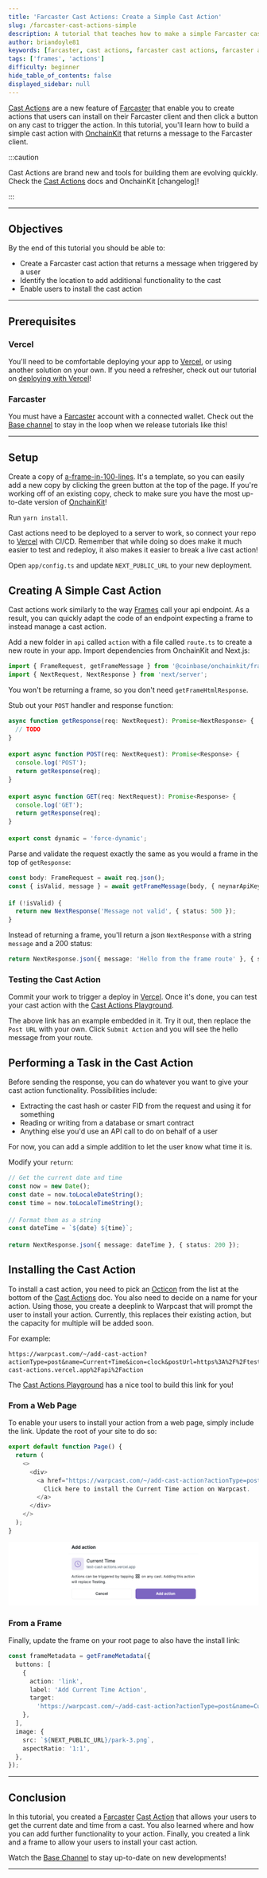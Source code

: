 ```yaml
---
title: 'Farcaster Cast Actions: Create a Simple Cast Action'
slug: /farcaster-cast-actions-simple
description: A tutorial that teaches how to make a simple Farcaster cast action.
author: briandoyle81
keywords: [farcaster, cast actions, farcaster cast actions, farcaster actions]
tags: ['frames', 'actions']
difficulty: beginner
hide_table_of_contents: false
displayed_sidebar: null
---
```


[Cast Actions] are a new feature of [Farcaster] that enable you to create actions that users can install on their Farcaster client and then click a button on any cast to trigger the action. In this tutorial, you'll learn how to build a simple cast action with [OnchainKit] that returns a message to the Farcaster client.

:::caution

Cast Actions are brand new and tools for building them are evolving quickly. Check the [Cast Actions] docs and OnchainKit [changelog]!

:::

---

## Objectives

By the end of this tutorial you should be able to:

- Create a Farcaster cast action that returns a message when triggered by a user
- Identify the location to add additional functionality to the cast
- Enable users to install the cast action

---

## Prerequisites

### Vercel

You'll need to be comfortable deploying your app to [Vercel], or using another solution on your own. If you need a refresher, check out our tutorial on [deploying with Vercel]!

### Farcaster

You must have a [Farcaster] account with a connected wallet. Check out the [Base channel] to stay in the loop when we release tutorials like this!

---

## Setup

Create a copy of [a-frame-in-100-lines]. It's a template, so you can easily add a new copy by clicking the green button at the top of the page. If you're working off of an existing copy, check to make sure you have the most up-to-date version of [OnchainKit]!

Run `yarn install`.

Cast actions need to be deployed to a server to work, so connect your repo to [Vercel] with CI/CD. Remember that while doing so does make it much easier to test and redeploy, it also makes it easier to break a live cast action!

Open `app/config.ts` and update `NEXT_PUBLIC_URL` to your new deployment.

## Creating A Simple Cast Action

Cast actions work similarly to the way [Frames] call your api endpoint. As a result, you can quickly adapt the code of an endpoint expecting a frame to instead manage a cast action.

Add a new folder in `api` called `action` with a file called `route.ts` to create a new route in your app. Import dependencies from OnchainKit and Next.js:

```typescript
import { FrameRequest, getFrameMessage } from '@coinbase/onchainkit/frame';
import { NextRequest, NextResponse } from 'next/server';
```

You won't be returning a frame, so you don't need `getFrameHtmlResponse`.

Stub out your `POST` handler and response function:

```typescript
async function getResponse(req: NextRequest): Promise<NextResponse> {
  // TODO
}

export async function POST(req: NextRequest): Promise<Response> {
  console.log('POST');
  return getResponse(req);
}

export async function GET(req: NextRequest): Promise<Response> {
  console.log('GET');
  return getResponse(req);
}

export const dynamic = 'force-dynamic';
```

Parse and validate the request exactly the same as you would a frame in the top of `getResponse`:

```typescript
const body: FrameRequest = await req.json();
const { isValid, message } = await getFrameMessage(body, { neynarApiKey: 'NEYNAR_ONCHAIN_KIT' });

if (!isValid) {
  return new NextResponse('Message not valid', { status: 500 });
}
```

Instead of returning a frame, you'll return a json `NextResponse` with a string `message` and a 200 status:

```typescript
return NextResponse.json({ message: 'Hello from the frame route' }, { status: 200 });
```

### Testing the Cast Action

Commit your work to trigger a deploy in [Vercel]. Once it's done, you can test your cast action with the [Cast Actions Playground].

The above link has an example embedded in it. Try it out, then replace the `Post URL` with your own. Click `Submit Action` and you will see the hello message from your route.

## Performing a Task in the Cast Action

Before sending the response, you can do whatever you want to give your cast action functionality. Possibilities include:

- Extracting the cast hash or caster FID from the request and using it for something
- Reading or writing from a database or smart contract
- Anything else you'd use an API call to do on behalf of a user

For now, you can add a simple addition to let the user know what time it is.

Modify your `return`:

```typescript
// Get the current date and time
const now = new Date();
const date = now.toLocaleDateString();
const time = now.toLocaleTimeString();

// Format them as a string
const dateTime = `${date} ${time}`;

return NextResponse.json({ message: dateTime }, { status: 200 });
```

## Installing the Cast Action

To install a cast action, you need to pick an [Octicon] from the list at the bottom of the [Cast Actions] doc. You also need to decide on a name for your action. Using those, you create a deeplink to Warpcast that will prompt the user to install your action. Currently, this replaces their existing action, but the capacity for multiple will be added soon.

For example:

```text
https://warpcast.com/~/add-cast-action?actionType=post&name=Current+Time&icon=clock&postUrl=https%3A%2F%2Ftest-cast-actions.vercel.app%2Fapi%2Faction
```

The [Cast Actions Playground] has a nice tool to build this link for you!

### From a Web Page

To enable your users to install your action from a web page, simply include the link. Update the root of your site to do so:

```typescript
export default function Page() {
  return (
    <>
      <div>
        <a href="https://warpcast.com/~/add-cast-action?actionType=post&name=Current+Time&icon=clock&postUrl=https%3A%2F%2Ftest-cast-actions.vercel.app%2Fapi%2Faction">
          Click here to install the Current Time action on Warpcast.
        </a>
      </div>
    </>
  );
}
```

![Install Action](../../assets/images/frames/install-action.png)

### From a Frame

Finally, update the frame on your root page to also have the install link:

```typescript
const frameMetadata = getFrameMetadata({
  buttons: [
    {
      action: 'link',
      label: 'Add Current Time Action',
      target:
        'https://warpcast.com/~/add-cast-action?actionType=post&name=Current+Time&icon=clock&postUrl=https%3A%2F%2Ftest-cast-actions.vercel.app%2Fapi%2Faction',
    },
  ],
  image: {
    src: `${NEXT_PUBLIC_URL}/park-3.png`,
    aspectRatio: '1:1',
  },
});
```

---

## Conclusion

In this tutorial, you created a [Farcaster] [Cast Action] that allows your users to get the current date and time from a cast. You also learned where and how you can add further functionality to your action. Finally, you created a link and a frame to allow your users to install your cast action.

Watch the [Base Channel] to stay up-to-date on new developments!

---

[Octicon]: https://primer.style/foundations/icons/
[Cast Actions Playground]: https://warpcast.com/~/developers/cast-actions?icon=home&name=Random+City+Name&postUrl=https%3A%2F%2F660b36e4ccda4cbc75dc8ec2.mockapi.io%2Fcity
[Cast Action]: https://warpcast.notion.site/Spec-Farcaster-Actions-84d5a85d479a43139ea883f6823d8caa
[Farcaster]: https://www.farcaster.xyz/
[a-frame-in-100-lines]: https://github.com/Zizzamia/a-frame-in-100-lines
[OnchainKit]: https://github.com/coinbase/onchainkit
[Vercel]: https://vercel.com
[Frame Validator]: https://warpcast.com/~/developers/frames
[Base channel]: https://warpcast.com/~/channel/base
[deploying with Vercel]: /tutorials/farcaster-frames-deploy-to-vercel
[Frame]: https://docs.farcaster.xyz/learn/what-is-farcaster/frames
[Frames]: https://docs.farcaster.xyz/learn/what-is-farcaster/frames
[Cast Actions]: https://warpcast.notion.site/Spec-Farcaster-Actions-84d5a85d479a43139ea883f6823d8caa

